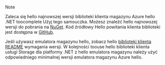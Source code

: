 > [!NOTE]
> Zaleca się hello najnowszej wersji biblioteki klienta magazynu Azure hello .NET toocomplete Użyj tego samouczka. Możesz znaleźć hello najnowszej wersji do pobrania na [NuGet](https://www.nuget.org/packages/WindowsAzure.Storage/). Kod źródłowy Hello powitania klienta biblioteki jest dostępna w [GitHub](https://github.com/Azure/azure-storage-net).
> 
> Jeśli używasz emulatora magazynu hello, zobacz hello [biblioteki klienta README](https://github.com/Azure/azure-storage-net/blob/master/README.md) wymagania wersji. W kolejności toouse hello biblioteki klienta usługi Storage dla platformy .NET z hello emulatora magazynu należy użyć odpowiedniego minimalnej wersji emulatora magazynu Azure hello.
> 
> 

